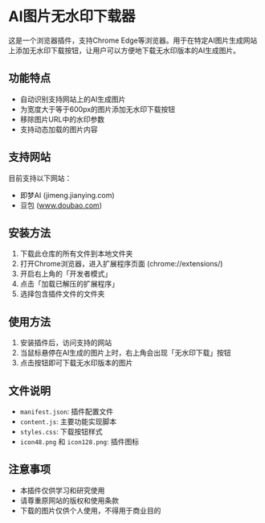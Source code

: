 # AI图片无水印下载器

这是一个浏览器插件，支持Chrome Edge等浏览器。用于在特定AI图片生成网站上添加无水印下载按钮，让用户可以方便地下载无水印版本的AI生成图片。

## 功能特点

- 自动识别支持网站上的AI生成图片
- 为宽度大于等于600px的图片添加无水印下载按钮
- 移除图片URL中的水印参数
- 支持动态加载的图片内容

## 支持网站

目前支持以下网站：
- 即梦AI (jimeng.jianying.com)
- 豆包 (www.doubao.com)

## 安装方法

1. 下载此仓库的所有文件到本地文件夹
2. 打开Chrome浏览器，进入扩展程序页面 (chrome://extensions/)
3. 开启右上角的「开发者模式」
4. 点击「加载已解压的扩展程序」
5. 选择包含插件文件的文件夹

## 使用方法

1. 安装插件后，访问支持的网站
2. 当鼠标悬停在AI生成的图片上时，右上角会出现「无水印下载」按钮
3. 点击按钮即可下载无水印版本的图片

## 文件说明

- `manifest.json`: 插件配置文件
- `content.js`: 主要功能实现脚本
- `styles.css`: 下载按钮样式
- `icon48.png` 和 `icon128.png`: 插件图标

## 注意事项

- 本插件仅供学习和研究使用
- 请尊重原网站的版权和使用条款
- 下载的图片仅供个人使用，不得用于商业目的